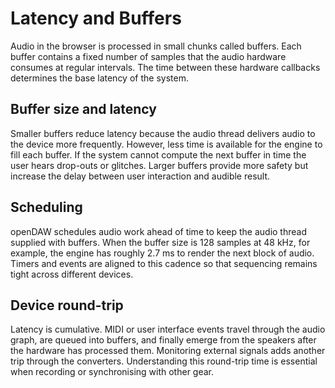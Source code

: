 # Latency and Buffers

Audio in the browser is processed in small chunks called buffers. Each buffer
contains a fixed number of samples that the audio hardware consumes at regular
intervals. The time between these hardware callbacks determines the base
latency of the system.

## Buffer size and latency

Smaller buffers reduce latency because the audio thread delivers audio to the
device more frequently. However, less time is available for the engine to fill
each buffer. If the system cannot compute the next buffer in time the user hears
drop-outs or glitches. Larger buffers provide more safety but increase the delay
between user interaction and audible result.

## Scheduling

openDAW schedules audio work ahead of time to keep the audio thread supplied
with buffers. When the buffer size is 128 samples at 48 kHz, for example, the
engine has roughly 2.7 ms to render the next block of audio. Timers and events
are aligned to this cadence so that sequencing remains tight across different
devices.

## Device round-trip

Latency is cumulative. MIDI or user interface events travel through the audio
graph, are queued into buffers, and finally emerge from the speakers after the
hardware has processed them. Monitoring external signals adds another trip
through the converters. Understanding this round-trip time is essential when
recording or synchronising with other gear.
